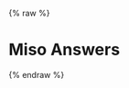 ---
---

{% raw %}
<h1 class="hero-title">Miso Answers</h1>
<div id="miso-ask-combo" class="miso-ask-combo"></div>
<script>
const misocmd = window.misocmd || (window.misocmd = []);
misocmd.push(async () => {
  MisoClient.plugins.use('std:dry-run');
  const client = new MisoClient(window.DEFAULT_ASK_API_KEY);
  client.context.user_id = 'user-123';
  client.context.user_type = 'registered';
  client.context.site = 'my-site';
  client.context.auth = 'Bearer 012345';
  client.ui.ask.useApi({
    _meta: {
      test: 'x',
    },
  });
  await client.ui.ready;
  const { templates, wireFollowUps, wireRelatedResources } = MisoClient.ui.defaults.ask;
  const rootElement = document.querySelector('#miso-ask-combo');
  rootElement.innerHTML = templates.root();
  wireFollowUps(client, rootElement.querySelector(`.miso-ask-combo__follow-ups`));
  wireRelatedResources(client, rootElement.querySelector(`.miso-ask-combo__related-resources`));
  client.ui.ask.autoQuery();
});
</script>
{% endraw %}
